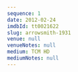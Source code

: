 ```yaml
---
sequence: 1
date: 2012-02-24
imdbId: tt0021622
slug: arrowsmith-1931
venue: null
venueNotes: null
medium: TCM HD
mediumNotes: null
---
```


